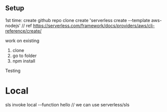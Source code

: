 ## Setup

1st time:
create github repo
clone
create 'serverless create --template aws-nodejs' // ref https://serverless.com/framework/docs/providers/aws/cli-reference/create/

work on existing
1. clone
2. go to folder
3. npm install


Testing
# Local
sls invoke local --function hello // we can use serverless/sls